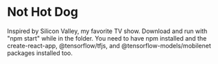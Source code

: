 # Not Hot Dog

Inspired by Silicon Valley, my favorite TV show. Download and run with "npm start" while in the folder. You need to have npm installed and the create-react-app, @tensorflow/tfjs, and @tensorflow-models/mobilenet packages installed too. 
